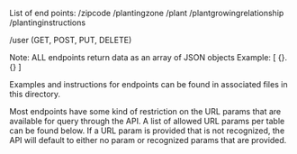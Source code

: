 List of end points:
/zipcode
/plantingzone
/plant
/plantgrowingrelationship
/plantinginstructions

/user (GET, POST, PUT, DELETE)

Note: ALL endpoints return data as an array of JSON objects
Example:
[ {}. {} ]

Examples and instructions for endpoints can be found in associated files in this directory.

Most endpoints have some kind of restriction on the URL params that are available for query through the API. A list of allowed URL params per table can be found below. If a URL param is provided that is not recognized, the API will default to either no param or recognized params that are provided.